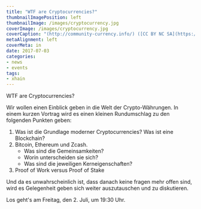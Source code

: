 ```yaml
---
title: "WTF are Cryptocurrencies?"
thumbnailImagePosition: left
thumbnailImage: /images/cryptocurrency.jpg
coverImage: /images/cryptocurrency.jpg
coverCaption: "(http://community-currency.info/) ([CC BY NC SA](https://creativecommons.org/publicdomain/zero/1.0/deed.de))"
metaAlignment: left
coverMeta: in
date: 2017-07-03
categories:
- news
- events
tags:
- xhain
---
```


WTF are Cryptocurrencies?

Wir wollen einen Einblick geben in die Welt der Crypto-Währungen.
In einem kurzen Vortrag wird es einen kleinen Rundumschlag zu den folgenden Punkten geben:

1. Was ist die Grundlage moderner Cryptocurrencies? Was ist eine Blockchain?
2. Bitcoin, Ethereum und Zcash.
	- Was sind die Gemeinsamkeiten? 
	- Worin unterscheiden sie sich?
	- Was sind die jeweiligen Kerneigenschaften?
3. Proof of Work versus Proof of Stake

Und da es unwahrscheinlich ist, dass danach keine fragen mehr offen sind, wird es Gelegenheit geben sich weiter auszutauschen und zu diskutieren.

Los geht's am Freitag, den 2. Juli, um 19:30 Uhr.
